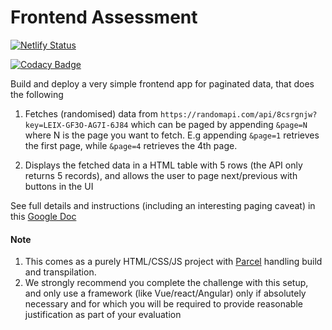 # Frontend Assessment

[![Netlify Status](https://api.netlify.com/api/v1/badges/2637569e-0a25-4cad-90e1-6d75ac1fd6c6/deploy-status)](https://app.netlify.com/sites/talentql-pipeline/deploys)

[![Codacy Badge](https://app.codacy.com/project/badge/Grade/27302bf301b14af3a43e4d94bce95f53)](https://www.codacy.com/gh/Samtaylek17/talentql-pipeline/dashboard?utm_source=github.com&utm_medium=referral&utm_content=Samtaylek17/talentql-pipeline&utm_campaign=Badge_Grade)

Build and deploy a very simple frontend app for paginated data, that does the following

1.  Fetches (randomised) data from `https://randomapi.com/api/8csrgnjw?key=LEIX-GF3O-AG7I-6J84` which can be paged by
    appending `&page=N` where N is the page you want to fetch. E.g appending `&page=1` retrieves the first page, while
    `&page=4` retrieves the 4th page.

2.  Displays the fetched data in a HTML table with 5 rows (the API only returns 5 records), and allows the user to page
    next/previous with buttons in the UI

See full details and instructions (including an interesting paging caveat) in this
[Google Doc](https://docs.google.com/document/d/1hGXXPykXqO6b9Z2pm55-2T83AIA39cQ3FQxtbGkoR5Y)

#### Note

1.  This comes as a purely HTML/CSS/JS project with [Parcel](https://parceljs.org/docs/) handling build and
    transpilation.
2.  We strongly recommend you complete the challenge with this setup, and only use a framework (like Vue/react/Angular)
    only if absolutely necessary and for which you will be required to provide reasonable justification as part of your
    evaluation
